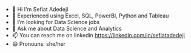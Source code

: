 - 👋 Hi I'm Sefiat Adedeji
- 🌱 Experienced using Excel, SQL, PowerBI, Python and Tableau
- 🤔 I’m looking for Data Science jobs
- 💬 Ask me about Data Science and Analytics
- 📫 You can reach me on linkedin https://linkedin.com/in/sefiatadedeji
- 😄 Pronouns: she/her

 


<!--
**SefiatAdedeji/SefiatAdedeji** is a ✨ _special_ ✨ repository because its `README.md` (this file) appears on your GitHub profile.

Here are some ideas to get you started:

- 🔭 I’m currently working on ...
- 🌱 I’m currently learning ...
- 👯 I’m looking to collaborate on ...
- 🤔 I’m looking for help with ...
- 💬 Ask me about ...
- 📫 How to reach me: 
- 😄 Pronouns: ...
- ⚡ Fun fact: ...
-->
